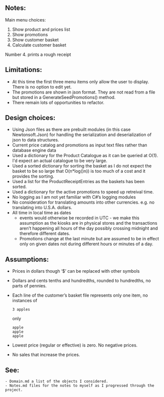 ## Notes:
Main menu choices:
1. Show product and prices list
2. Show promotions
3. Show customer basket
4. Calculate customer basket

Number 4. prints a rough receipt 

## Limitations:
- At this time the first three menu items only allow the user to display. There is no option to edit yet.
- The promotions are shown in json format. They are not read from a file but stored in a GenerateSeedPromotions() method.
- There remain lots of opportunities to refactor.

## Design choices:
- Using Json files as there are prebuilt modules (in this case Newtonsoft.Json) for handling the serialization and deserialization of json to data structures.
- Current price catalog and promotions as input text files rather than database engine data
- Used a dictionary for the Product Catalogue as it can be queried at O(1). I'd expect an actual catalogue to be very large.
- Used a sorted dictionary for sorting the basket as I do not expect the basket to be so large that O(n*log()n)) is too much of a cost and it provides the sorting.
- Used a list for the ProductReceiptEntries as the baskets has been sorted.
- Used a dictionary for the active promotions to speed up retreival time.
- No logging as I am not yet familiar with C#’s logging modules
- No consideration for translating amounts into other currencies. e.g. no translating into U.S.A. dollars.
- All time in local time as dates
    - events would otherwise be recorded in UTC - we make this assumption as the kiosks are in physical stores and the transactions aren’t happening all hours of the day possibly crossing midnight and therefore different dates.
    - Promotions change at the last minute but are assumed to be in effect only on given dates not during different hours or minutes of a day.

## Assumptions:
- Prices in dollars though ‘$’ can be replaced with other symbols
- Dollars and cents tenths and hundredths, rounded to hundredths, no parts of pennies.

- Each line of the customer’s basket file represents only one item, no instances of
    
    ```3 apples```

    only

    ```
    apple
    apple
    apple
    ```

- Lowest price (regular or effective) is zero. No negative prices.
- No sales that increase the prices.

## See:
    - Domain.md a list of the objects I considered.
    - Notes.md files for the notes to myself as I progressed through the project.

